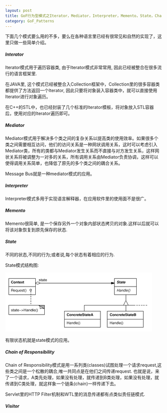 ```yaml
---
layout: post
title: GoF行为型模式之Iterator，Mediator，Interpreter，Memento，State，Chain of Responsibility，Visitor
category: GoF_Patterns
---
```


下面几个模式要么用的不多，要么在各种语言里已经有很常见和自然的实现了，这里只做一些简单介绍。

##### Interator

Iterator模式用于遍历容器类, 由于Iterator模式非常常用, 因此已经被整合在很多流行的语言框架里.

在JAVA里, 这个模式已经被整合入Collection框架中，Collection里的很多容器类都提供了方法返回一个Iterator, 因此只要将对象装入容器类中，就可以直接使用Iterator进行对象遍历。

在C++的STL中，也已经封装了几个标准的Iterator模板，将对象放入STL容器后，使用对应的Iterator遍历即可。

##### Mediator

Mediator模式用于解决多个类之间的复杂关系以提高类的使用效率。如果很多个类之间需要相互访问，他们的访问关系是一种网状调用关系，这时可以考虑引入Mediator类，所有的类都与Mediator发生关系而不直接与对方发生关系，这样网状关系将被调整为一对多的关系，所有调用关系由Mediator负责协调，这样可以使得调用关系简单，也降低了原先的多个类之间的耦合关系。

Message Bus就是一种mediator模式的应用。

##### Interpreter

Interpreter模式多用于实现语言解释器，在应用软件里的使用面不是很广。

##### Memento

Memento很简单, 是一个保存另外一个对象内部状态拷贝的对象.这样以后就可以将该对象恢复到原先保存的状态.

##### State

不同的状态,不同的行为;或者说,每个状态有着相应的行为.

State模式结构图:

![](/img/gof/state.gif)

有限状态机就是state模式的应用。

##### Chain of Responsibility

Chain of Responsibility模式是用一系列类(classes)试图处理一个请求request,这些类之间是一个松散的耦合,唯一共同点是在他们之间传递request. 也就是说，来了一个请求，A类先处理，如果没有处理，就传递到B类处理，如果没有处理，就传递到C类处理，就这样象一个链条(chain)一样传递下去。

Servlet里的HTTP Filter机制和WTL里的消息传递都有点类似责任链模式.

##### Visitor

